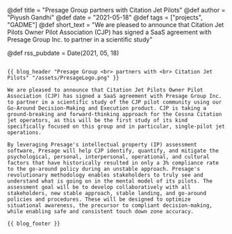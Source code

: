 @def title = "Presage Group partners with Citation Jet Pilots"
@def author = "Piyush Gandhi"
@def date = "2021-05-18"
@def tags = ["projects", "GADME"]
@def short_text = "We are pleased to announce that Citation Jet Pilots Owner Pilot Association (CJP) has signed a SaaS agreement with Presage Group Inc. to partner in a scientific study"

@def rss_pubdate = Date(2021, 05, 18)

~~~

{{ blog_header "Presage Group <br> partners with <br> Citation Jet Pilots" "/assets/PresageLogo.png" }}

We are pleased to announce that Citation Jet Pilots Owner Pilot Association (CJP) has signed a SaaS agreement with Presage Group Inc. to partner in a scientific study of the CJP pilot community using our Go-Around Decision-Making and Execution product. CJP is taking a ground-breaking and forward-thinking approach for the Cessna Citation jet operators, as this will be the first study of its kind specifically focused on this group and in particular, single-pilot jet operations. 

By leveraging Presage's intellectual property (IP) assessment software, Presage will help CJP identify, quantify, and mitigate the psychological, personal, interpersonal, operational, and cultural factors that have historically resulted in only a 3% compliance rate to the go-around policy during an unstable approach. Presage's revolutionary methodology enables stakeholders to truly see and understand what is going on in the mental model of its pilots. The assessment goal will be to develop collaboratively with all stakeholders, new stable approach, stable landing, and go-around policies and procedures. These will be designed to optimize situational awareness, the precursor to compliant decision-making, while enabling safe and consistent touch down zone accuracy.  

{{ blog_footer }}

~~~